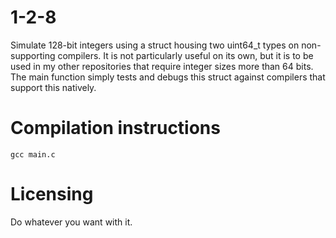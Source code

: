 # 1-2-8
Simulate 128-bit integers using a struct housing two uint64_t types on non-supporting compilers. It is not particularly useful on its own, but it is to be used in my other repositories that require integer sizes more than 64 bits. The main function simply tests and debugs this struct against compilers that support this natively.

# Compilation instructions
```
gcc main.c
```
# Licensing
Do whatever you want with it.
